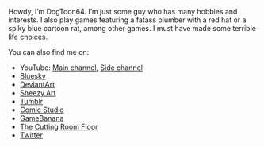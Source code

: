 Howdy, I’m DogToon64. I’m just some guy who has many hobbies and interests. I also play games featuring a fatass plumber with a red hat or a spiky blue cartoon rat, among other games. I must have made some terrible life choices.

You can also find me on:
* YouTube: <a href = "https://www.youtube.com/@DogToon64" target = "_blank">Main channel</a>, <a href = "https://www.youtube.com/@DogToon64sSideChannel" target = "_blank">Side channel</a>
* <a href = "https://bsky.app/profile/dogtoon64.bsky.social" target = "_blank">Bluesky</a>
* <a href = "https://www.deviantart.com/dogtoon64" target = "_blank">DeviantArt</a>
* <a href = "https://sheezy.art/dogtoon64" target = "_blank">Sheezy.Art</a>
* <a href = "https://www.tumblr.com/dogtoon64" target = "_blank">Tumblr</a>
* <a href = "https://comic.studio/u/DogToon64" target = "_blank">Comic Studio</a>
* <a href = "https://gamebanana.com/members/2982269" target = "_blank">GameBanana</a>
* <a href = "https://tcrf.net/User:DogToon64" target = "_blank">The Cutting Room Floor</a>
* <a href = "https://www.deviantart.com/dogtoon64" target = "_blank">Twitter</a>

<!---
DogToon64/DogToon64 is a ✨ special ✨ repository because its `README.md` (this file) appears on your GitHub profile.
You can click the Preview link to take a look at your changes.
--->
